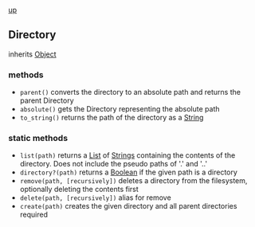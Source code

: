 [up](index.md)

## Directory
inherits [Object](object.md)

### methods
- `parent()` converts the directory to an absolute path and returns the parent Directory
- `absolute()` gets the Directory representing the absolute path
- `to_string()` returns the path of the directory as a [String](string.md)

### static methods
- `list(path)` returns a [List](list.md) of [Strings](string.md) containing the contents of the directory.  Does not include the pseudo paths of '.' and '..'
- `directory?(path)` returns a [Boolean](boolean.md) if the given path is a directory
- `remove(path, [recursively])` deletes a directory from the filesystem, optionally deleting the contents first
- `delete(path, [recursively])` alias for remove
- `create(path)` creates the given directory and all parent directories required
